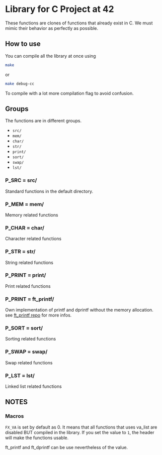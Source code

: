 # Library for C Project at 42 #

These functions are clones of functions that already exist in C. We must mimic their behavior as perfectly as possible.

## How to use ##

You can compile all the library at once using

```sh
make
```

or

```sh
make debug-cc
```

To compile with a lot more compilation flag to avoid confusion.

## Groups ##

The functions are in different groups.

* `src/`
* `mem/`
* `char/`
* `str/`
* `print/`
* `sort/`
* `swap/`
* `lst/`

### P_SRC = src/ ###

Standard functions in the default directory.

### P_MEM = mem/ ###

Memory related functions

### P_CHAR = char/ ###

Character related functions

### P_STR = str/ ###

String related functions

### P_PRINT = print/ ###

Print related functions

### P_PRINT = ft_printf/ ###

Own implementation of printf and dprintf without the memory allocation.
see [ft_printf repo](https://github.com/iDarkAxe/ft_printf/) for more infos.

### P_SORT = sort/ ###

Sorting related functions

### P_SWAP = swap/ ###

Swap related functions

### P_LST = lst/ ###

Linked list related functions

## NOTES ##

### Macros ###

`FX_VA` is set by default as 0. It means that all functions that uses va_list are disabled BUT compiled in the library. If you set the value to `1`, the header will make the functions usable.

ft_printf and ft_dprintf can be use nevertheless of the value.
